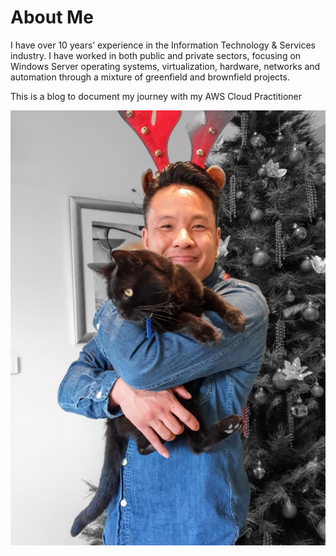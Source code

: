 # About Me

I have over 10 years’ experience in the Information Technology & Services industry. I have worked in both public and private sectors, focusing on Windows Server operating systems, virtualization, hardware, networks and automation through a mixture of greenfield and brownfield projects.

This is a blog to document my journey with my AWS Cloud Practitioner



![](.gitbook/assets/image%20%283%29.png)



